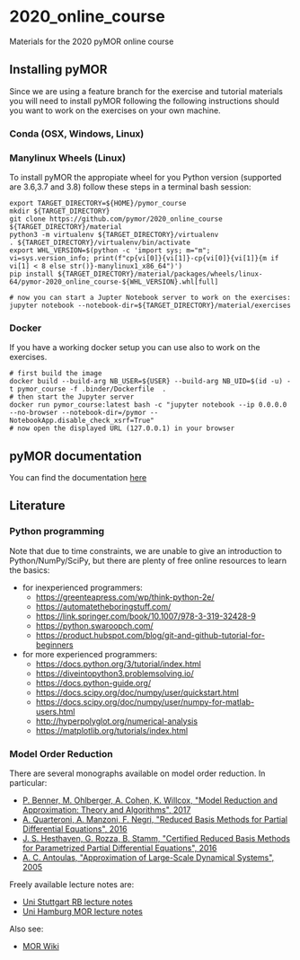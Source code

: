 # 2020_online_course
Materials for the 2020 pyMOR online course

## Installing pyMOR

Since we are using a feature branch for the exercise and tutorial materials you will need
to install pyMOR following the following instructions should you want to work on the exercises on your own machine.

### Conda (OSX, Windows, Linux)


### Manylinux Wheels (Linux)

To install pyMOR the appropiate wheel for you Python version (supported are 3.6,3.7 and 3.8) follow these steps in a
terminal bash session:
```
export TARGET_DIRECTORY=${HOME}/pymor_course
mkdir ${TARGET_DIRECTORY}
git clone https://github.com/pymor/2020_online_course ${TARGET_DIRECTORY}/material
python3 -m virtualenv ${TARGET_DIRECTORY}/virtualenv
. ${TARGET_DIRECTORY}/virtualenv/bin/activate
export WHL_VERSION=$(python -c 'import sys; m="m"; vi=sys.version_info; print(f"cp{vi[0]}{vi[1]}-cp{vi[0]}{vi[1]}{m if vi[1] < 8 else str()}-manylinux1_x86_64")')
pip install ${TARGET_DIRECTORY}/material/packages/wheels/linux-64/pymor-2020_online_course-${WHL_VERSION}.whl[full]

# now you can start a Jupter Notebook server to work on the exercises:
jupyter notebook --notebook-dir=${TARGET_DIRECTORY}/material/exercises
```

### Docker

If you have a working docker setup you can use also to work on the exercises.

```
# first build the image
docker build --build-arg NB_USER=${USER} --build-arg NB_UID=$(id -u) -t pymor_course -f .binder/Dockerfile  .
# then start the Jupyter server
docker run pymor_course:latest bash -c "jupyter notebook --ip 0.0.0.0 --no-browser --notebook-dir=/pymor --NotebookApp.disable_check_xsrf=True"
# now open the displayed URL (127.0.0.1) in your browser
```

## pyMOR documentation

You can find the documentation [here](https://docs.pymor.org/2020-online-course/index.html)

## Literature

### Python programming

Note that due to time constraints,
we are unable to give an introduction to Python/NumPy/SciPy,
but there are plenty of free online resources to learn the basics:

- for inexperienced programmers:
    - https://greenteapress.com/wp/think-python-2e/
    - https://automatetheboringstuff.com/
    - https://link.springer.com/book/10.1007/978-3-319-32428-9
    - https://python.swaroopch.com/
    - https://product.hubspot.com/blog/git-and-github-tutorial-for-beginners
- for more experienced programmers:
    - https://docs.python.org/3/tutorial/index.html
    - https://diveintopython3.problemsolving.io/
    - https://docs.python-guide.org/
    - https://docs.scipy.org/doc/numpy/user/quickstart.html
    - https://docs.scipy.org/doc/numpy/user/numpy-for-matlab-users.html
    - http://hyperpolyglot.org/numerical-analysis
    - https://matplotlib.org/tutorials/index.html


### Model Order Reduction

There are several monographs available on model order reduction. In particular:

- [P. Benner, M. Ohlberger, A. Cohen, K. Willcox, "Model Reduction and Approximation: Theory and Algorithms", 2017](https://doi.org/10.1137/1.9781611974829)
- [A. Quarteroni, A. Manzoni, F. Negri, "Reduced Basis Methods for Partial Differential Equations", 2016](https://doi.org/10.1007/978-3-319-15431-2)
- [J. S. Hesthaven, G. Rozza, B. Stamm, "Certified Reduced Basis Methods for Parametrized Partial Differential Equations", 2016](https://doi.org/10.1007/978-3-319-22470-1)
- [A. C. Antoulas, "Approximation of Large-Scale Dynamical Systems", 2005](https://doi.org/10.1137/1.9780898718713)

Freely available lecture notes are:

- [Uni Stuttgart RB lecture notes](https://pnp.mathematik.uni-stuttgart.de/ians/haasdonk/publications/RBtutorial_preprint_update_with_header.pdf)
- [Uni Hamburg MOR lecture notes](https://www.math.uni-hamburg.de/home/voigt/Modellreduktion_SoSe19/Notes_ModelReduction.pdf)

Also see:

- [MOR Wiki](http://modelreduction.org)
